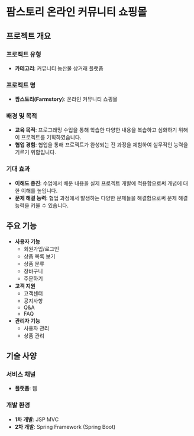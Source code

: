# 팜스토리 온라인 커뮤니티 쇼핑몰

## 프로젝트 개요

### 프로젝트 유형
- **카테고리**: 커뮤니티 농산물 상거래 플랫폼

### 프로젝트 명
- **팜스토리(Farmstory)**: 온라인 커뮤니티 쇼핑몰

### 배경 및 목적
- **교육 목적**: 프로그래밍 수업을 통해 학습한 다양한 내용을 복습하고 심화하기 위해 이 프로젝트를 기획하였습니다.
- **협업 경험**: 협업을 통해 프로젝트가 완성되는 전 과정을 체험하여 실무적인 능력을 기르기 위함입니다.

### 기대 효과
- **이해도 증진**: 수업에서 배운 내용을 실제 프로젝트 개발에 적용함으로써 개념에 대한 이해를 높입니다.
- **문제 해결 능력**: 협업 과정에서 발생하는 다양한 문제들을 해결함으로써 문제 해결 능력을 키울 수 있습니다.

## 주요 기능
- **사용자 기능**
  - 회원가입/로그인
  - 상품 목록 보기
  - 상품 분류
  - 장바구니
  - 주문하기
- **고객 지원**
  - 고객센터
  - 공지사항
  - Q&A
  - FAQ
- **관리자 기능**
  - 사용자 관리
  - 상품 관리

## 기술 사양

### 서비스 채널
- **플랫폼**: 웹

### 개발 환경
- **1차 개발**: JSP MVC
- **2차 개발**: Spring Framework (Spring Boot)


